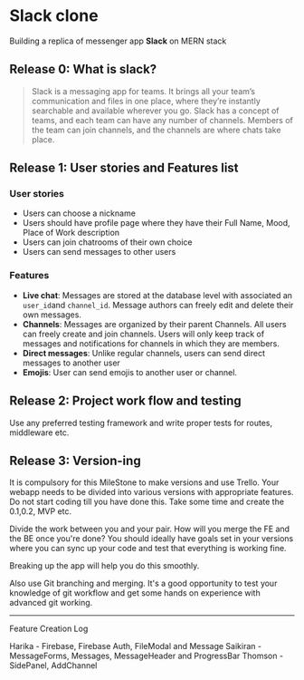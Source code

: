 # Slack clone
Building a replica of messenger app **Slack** on MERN stack

## Release 0: What is slack?

> Slack is a messaging app for teams. It brings all your team’s communication and files in one place, where they’re instantly searchable and available wherever you go. Slack has a concept of teams, and each team can have any number of channels. Members of the team can join channels, and the channels are where chats take place.

## Release 1:  User stories and Features list

### User stories

- Users can choose a nickname
- Users should have profile page where they have their Full Name, Mood, Place of Work description
- Users can join chatrooms of their own choice
- Users can send messages to other users

### Features

- **Live chat**: Messages are stored at the database level with associated an `user_id`and `channel_id`. Message authors can freely edit and delete their own messages.
- **Channels**: Messages are organized by their parent Channels. All users can freely create and join channels. Users will only keep track of messages and notifications for channels in which they are members.
- **Direct messages**:  Unlike regular channels, users can send direct messages to another user
- **Emojis**: User can send emojis to another user or channel.

## Release 2: Project work flow and testing

Use any preferred testing framework and write proper tests for routes, middleware etc.

## Release 3: Version-ing

It is compulsory for this MileStone to make versions and use Trello. Your webapp needs to be divided into various versions with appropriate features. Do not start coding till you have done this. Take some time and create the 0.1,0.2, MVP etc.

Divide the work between you and your pair. How will you merge the FE and the BE once you're done? You should ideally have goals set in your versions where you can sync up your code and test that everything is working fine.

Breaking up the app will help you do this smoothly.

Also use Git branching and merging. It's a good opportunity to test your knowledge of git workflow and get some hands on experience with advanced git working.

-----------------------------------------------------------------------------------------------------------------------------------------

Feature Creation Log

Harika - Firebase, Firebase Auth, FileModal and Message
Saikiran - MessageForms, Messages, MessageHeader and ProgressBar
Thomson - SidePanel, AddChannel

